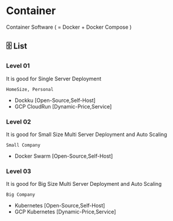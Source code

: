 # Container
Container Software
( = Docker + Docker Compose )

## :file_cabinet: List

### Level 01
It is good for Single Server Deployment

```
HomeSize, Personal
```

- Dockku [Open-Source,Self-Host]
- GCP CloudRun [Dynamic-Price,Service]

### Level 02
It is good for Small Size Multi Server Deployment and Auto Scaling

```
Small Company
```

- Docker Swarm [Open-Source,Self-Host]

### Level 03
It is good for Big Size Multi Server Deployment and Auto Scaling

```
Big Company
```

- Kubernetes [Open-Source,Self-Host]
- GCP Kubernetes [Dynamic-Price,Service]
